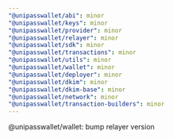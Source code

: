 ```yaml
---
"@unipasswallet/abi": minor
"@unipasswallet/keys": minor
"@unipasswallet/provider": minor
"@unipasswallet/relayer": minor
"@unipasswallet/sdk": minor
"@unipasswallet/transactions": minor
"@unipasswallet/utils": minor
"@unipasswallet/wallet": minor
"@unipasswallet/deployer": minor
"@unipasswallet/dkim": minor
"@unipasswallet/dkim-base": minor
"@unipasswallet/network": minor
"@unipasswallet/transaction-builders": minor
---
```


@unipasswallet/wallet: bump relayer version
